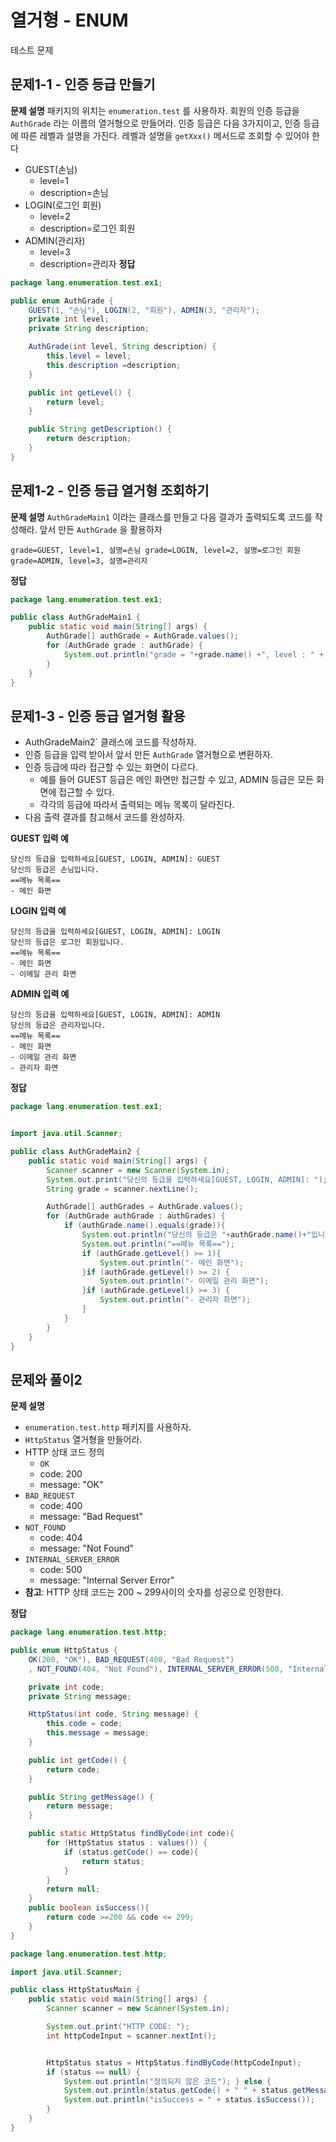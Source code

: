 # 열거형 - ENUM

테스트 문제
## 문제1-1 - 인증 등급 만들기
**문제 설명**
패키지의 위치는 `enumeration.test` 를 사용하자.
회원의 인증 등급을 `AuthGrade` 라는 이름의 열거형으로 만들어라.
인증 등급은 다음 3가지이고, 인증 등급에 따른 레벨과 설명을 가진다. 레벨과 설명을 `getXxx()` 메서드로 조회할 수 있어야 한다

- GUEST(손님)
	- level=1
	- description=손님 
- LOGIN(로그인 회원)
	- level=2
	- description=로그인 회원 
- ADMIN(관리자)
	- level=3 
	- description=관리자
**정답**
```java
package lang.enumeration.test.ex1;

public enum AuthGrade {
    GUEST(1, "손님"), LOGIN(2, "회원"), ADMIN(3, "관리자");
    private int level;
    private String description;

    AuthGrade(int level, String description) {
        this.level = level;
        this.description =description;
    }

    public int getLevel() {
        return level;
    }

    public String getDescription() {
        return description;
    }
}
```
## 문제1-2 - 인증 등급 열거형 조회하기
**문제 설명**
`AuthGradeMain1` 이라는 클래스를 만들고 다음 결과가 출력되도록 코드를 작성해라.
앞서 만든 `AuthGrade` 을 활용하자

```
grade=GUEST, level=1, 설명=손님 grade=LOGIN, level=2, 설명=로그인 회원
grade=ADMIN, level=3, 설명=관리자 
```

**정답**
```java
package lang.enumeration.test.ex1;

public class AuthGradeMain1 {
    public static void main(String[] args) {
        AuthGrade[] authGrade = AuthGrade.values();
        for (AuthGrade grade : authGrade) {
            System.out.println("grade = "+grade.name() +", level : " + grade.getLevel()+", description : " +grade.getDescription());
        }
    }
}
```

## 문제1-3 - 인증 등급 열거형 활용
- AuthGradeMain2` 클래스에 코드를 작성하자.
- 인증 등급을 입력 받아서 앞서 만든 `AuthGrade` 열거형으로 변환하자. 
- 인증 등급에 따라 접근할 수 있는 화면이 다르다.
	- 예를 들어 GUEST 등급은 메인 화면만 접근할 수 있고, ADMIN 등급은 모든 화면에 접근할 수 있다.
	- 각각의 등급에 따라서 출력되는 메뉴 목록이 달라진다. 
- 다음 출력 결과를 참고해서 코드를 완성하자.

**GUEST 입력 예** 
```
당신의 등급을 입력하세요[GUEST, LOGIN, ADMIN]: GUEST 
당신의 등급은 손님입니다.
==메뉴 목록==
- 메인 화면 
```
**LOGIN 입력 예** 
```
당신의 등급을 입력하세요[GUEST, LOGIN, ADMIN]: LOGIN 
당신의 등급은 로그인 회원입니다.
==메뉴 목록==
- 메인 화면
- 이메일 관리 화면
```

**ADMIN 입력 예** 
```
당신의 등급을 입력하세요[GUEST, LOGIN, ADMIN]: ADMIN 
당신의 등급은 관리자입니다.
==메뉴 목록==
- 메인 화면
- 이메일 관리 화면 
- 관리자 화면
```

**정답**
```java
package lang.enumeration.test.ex1;


import java.util.Scanner;

public class AuthGradeMain2 {
    public static void main(String[] args) {
        Scanner scanner = new Scanner(System.in);
        System.out.print("당신의 등급을 입력하세요[GUEST, LOGIN, ADMIN]: ");
        String grade = scanner.nextLine();

        AuthGrade[] authGrades = AuthGrade.values();
        for (AuthGrade authGrade : authGrades) {
            if (authGrade.name().equals(grade)){
                System.out.println("당신의 등급은 "+authGrade.name()+"입니다.");
                System.out.println("==메뉴 목록==");
                if (authGrade.getLevel() >= 1){
                    System.out.println("- 메인 화면");
                }if (authGrade.getLevel() >= 2) {
                    System.out.println("- 이메일 관리 화면");
                }if (authGrade.getLevel() >= 3) {
                    System.out.println("- 관리자 화면");
                }
            }
        }
    }
}
```

## 문제와 풀이2
**문제 설명**
- `enumeration.test.http` 패키지를 사용하자. 
- `HttpStatus` 열거형을 만들어라.
- HTTP 상태 코드 정의 
	- `OK`
	- code: 200
	- message: "OK"
- `BAD_REQUEST`
	- code: 400
	- message: "Bad Request" 
- `NOT_FOUND`
	- code: 404
	- message: "Not Found" 
- `INTERNAL_SERVER_ERROR`
	- code: 500
	- message: "Internal Server Error"
- **참고**: HTTP 상태 코드는 200 ~ 299사이의 숫자를 성공으로 인정한다.

**정답**
```java
package lang.enumeration.test.http;

public enum HttpStatus {
    OK(200, "OK"), BAD_REQUEST(400, "Bad Request")
    , NOT_FOUND(404, "Not Found"), INTERNAL_SERVER_ERROR(500, "Internal Server Error");

    private int code;
    private String message;

    HttpStatus(int code, String message) {
        this.code = code;
        this.message = message;
    }

    public int getCode() {
        return code;
    }

    public String getMessage() {
        return message;
    }

    public static HttpStatus findByCode(int code){
        for (HttpStatus status : values()) {
            if (status.getCode() == code){
                return status;
            }
        }
        return null;
    }
    public boolean isSuccess(){
        return code >=200 && code <= 299;
    }
}
```

```java
package lang.enumeration.test.http;

import java.util.Scanner;

public class HttpStatusMain {
    public static void main(String[] args) {
        Scanner scanner = new Scanner(System.in);

        System.out.print("HTTP CODE: ");
        int httpCodeInput = scanner.nextInt();


        HttpStatus status = HttpStatus.findByCode(httpCodeInput);
        if (status == null) {
            System.out.println("정의되지 않은 코드"); } else {
            System.out.println(status.getCode() + " " + status.getMessage());
            System.out.println("isSuccess = " + status.isSuccess());
        }
    }
}
```